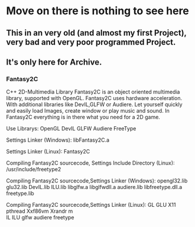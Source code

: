 # Move on there is nothing to see here

## This in an very old (and almost my first Project), very bad and very poor programmed Project.
## It's only here for Archive.


### Fantasy2C
C++ 2D-Multimedia Library
Fantasy2C is an object oriented multimedia library, supported with OpenGL. 
Fantasy2C uses hardware acceleration. 
With additional libraries like DevIL,GLFW or Audiere. 
Let yourself quickly and easily load Images, create window or play music and sound.
In Fantasy2C everything is in there what you need for a 2D game. 


Use Librarys:
OpenGL
DevIL
GLFW
Audiere
FreeType


Settings Linker (Windows):
libFantasy2C.a

Settings Linker (Linux):
Fantasy2C

Compiling Fantasy2C sourcecode, Settings Include Directory (Linux):
/usr/include/freetype2

Compiling Fantasy2C sourcecode,Settings Linker (Windows):
opengl32.lib
glu32.lib
DevIL.lib
ILU.lib
libglfw.a
libglfwdll.a
audiere.lib
libfreetype.dll.a
freetype.lib

Compiling Fantasy2C sourcecode,Settings Linker (Linux):
GL
GLU
X11
pthread
Xxf86vm
Xrandr
m  
IL
ILU
glfw
audiere
freetype